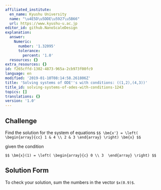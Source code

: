 ```yaml
---
affiliated_institute:
  en_name: Kyushu University
  name: "\u4E5D\u5DDE\u5927\u5B66"
  url: https://www.kyushu-u.ac.jp
editor_id: github.NanoScaleDesign
explanation:
  answer:
    Numeric:
      number: '1.32095'
      tolerance:
        percent: '1.0'
  resources: {}
extra_resources: {}
id: f265cffd-1302-4873-965a-2cb973f00fc9
language: en
modified: '2019-01-10T08:14:58.261806Z'
title: 'Solving systems of ODE''s with conditions: ((1,2),(4,3))'
title_id: solving-systems-of-odes-with-conditions-1243
topics: []
translations: {}
version: '1.0'
---
```


## Challenge
Find the solution for the system of equations
`$$
  \bm{x'} = \left(
    \begin{array}{cc}
       1 & 4 \\
       2 & 3
    \end{array}
  \right) \bm{x}
$$`

given the condition

`$$
\bm{x}(1) = \left(
    \begin{array}{c}
       0 \\
       3 
    \end{array}
  \right)
$$`


## Solution Form

To check your solution, sum the numbers in the vector `$x(0.9)$`.
